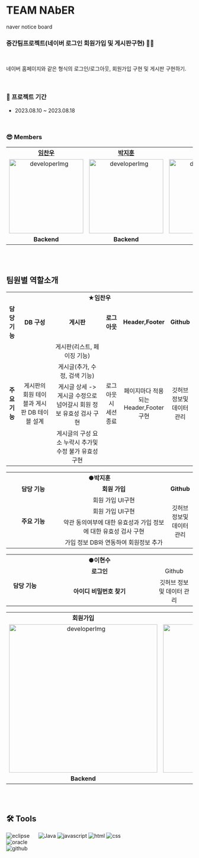 # TEAM NAbER
naver notice board


### 중간팀프로젝트(네이버 로그인 회원가입 및 게시판구현) 👨‍💻

<br />

네이버 홈페이지와 같은 형식의 로그인/로그아웃, 회원가입 구현 및 게시판 구현하기.<br/>

<br/>

### 📆 프로젝트 기간

- 2023.08.10 ~ 2023.08.18

<br/>

### 😎 Members

<table>
   <tr>
    <td align="center"><b><a href="https://github.com/imchanu96">임찬우</a></b></td>
    <td align="center"><b><a href="https://github.com/noohij">박지훈</a></b></td>
    <td align="center"><b><a href="https://github.com/Dlgustn">이현수</a></b></td>
  </tr>
  <tr>
    <td align="center"><img src="https://github.com/imchanu96/Middle_TeamProject/assets/54897384/502a26be-7bbf-4f3f-bb0a-a6df1818f26b" alt="developerImg" width="200px" /></td>
    <td align="center"><img src="https://github.com/imchanu96/Middle_TeamProject/assets/54897384/502a26be-7bbf-4f3f-bb0a-a6df1818f26b" alt="developerImg" width="200px" /></td>
    <td align="center"><img src="https://github.com/imchanu96/Middle_TeamProject/assets/54897384/502a26be-7bbf-4f3f-bb0a-a6df1818f26b" alt="developerImg" width="200px" /></td>
  </tr>
  <tr>
    <td align="center"><b>Backend</b></td>
    <td align="center"><b>Backend</b></td>
    <td align="center"><b>Backend</b></td>
  </tr>
</table>

<br/>
<br/>

## 팀원별 역할소개
<table>
			<tr>
				<td colspan="6" align="center"><b>★임찬우</b></td>
			</tr>
			<tr>
				<td align="center"><b>담당 기능</b></td>
				<td width=20%; align="center"><b>DB 구성</b></td>
				<td width=30%; align="center"><b>게시판</b></td>
				<td width=10%; align="center"><b>로그아웃</b></td>
				<td width=10%; align="center"><b>Header,Footer</b></td>
				<td width=10%; align="center"><b>Github</b></td>
			</tr>
			<tr>
				<td rowspan="4" align="center"><b>주요 기능</b></td>
				<td rowspan="4" align="center">게시판의 회원 테이블과 게시판 DB 테이블 설계</td>
				<td align="center">게시판(리스트, 페이징 기능)</td>
				<td rowspan="4" align="center">로그아웃시 세션 종료</td>
				<td rowspan="4" align="center">페이지마다 적용되는 Header,Footer 구현</td>
				<td rowspan="4" align="center">깃허브 정보및 데이터 관리</td>
			</tr>
			<tr>
				<td align="center">게시글(추가, 수정, 검색 기능)</td>
			</tr>
			<tr>
				<td align="center">게시글 상세 -> 게시글 수정으로 넘어갈시 회원 정보 유효성 검사 구현</td>
			</tr>
			<tr>
				<td align="center">게시글의 구성 요소 누락시 추가및 수정 불가 유효성 구현</td>
			</tr>
		</table>
  <div>
      <table>
		<tr>
			<td colspan="3" width=1013px; align="center"><b>●박지훈</b></td>
		</tr>
		<tr>
			<td width=30%; align="center"><b>담당 기능</b></td>
			<td width=60%; align="center"><b>회원 가입</b></td>
			<td width=30%; align="center"><b>Github</b></td>
		</tr>
		<tr>
			<td rowspan="4" align="center"><b>주요 기능</b></td>
			<td align="center">회원 가입 UI구현</td>
			<td rowspan="4" align="center">깃허브 정보및 데이터 관리</td>
		</tr>
		<tr>
			<td align="center">회원 가입 UI구현</td>
		</tr>
		<tr>
			<td align="center">약관 동의여부에 대한 유효성과 가입 정보에 대한 유효성 검사 구현</td>
		</tr>
		<tr>
			<td align="center">가입 정보 DB와 연동하여 회원정보 추가</td>
		</tr>
	</table>
   <table float="left;">
		<tr>
			<td colspan="3" width=1013px; align="center"><b>●이현수</b></td>
		</tr>
		<tr>
			<td rowspan="2" width="20%" align="center"><b>담당 기능</b></td>
			<td width="60%" align="center"><b>로그인</b></td>
			<td width="20%" align="center">Github</td>
		</tr>
		<tr>
			<td align="center"><b>아이디 비밀번호 찾기</b></td>
			<td align="center">깃허브 정보및 데이터 관리</td>
		</tr>
	</table>
</div>

 
 <table>
   <tr>
    <td align="center"><b>회원가입</b></td>
    <td align="center"><b>로그인 화면</b></td>
    <td align="center"><b>게시판리스트 화면</b></td>
  </tr>
   <tr>
    <td align="center"><img src="https://github.com/imchanu96/Middle_TeamProject/assets/54897384/bef11332-1002-47d9-9627-3722fb16a718" alt="developerImg" width="400px" /></td>
    <td align="center"><img src="https://github.com/imchanu96/Middle_TeamProject/assets/54897384/6b9658b7-fb7c-42b7-a380-1ad0f5f10e17" alt="developerImg" width="400px" /></td>
    <td align="center"><img src="https://github.com/imchanu96/Middle_TeamProject/assets/54897384/04550829-170f-4e36-adca-10a5ac848814" alt="developerImg" width="400px" /></td>
  </tr>
  <tr>
    <td align="center"><b>Backend</b></td>
    <td align="center"><b>Backend</b></td>
    <td align="center"><b>Backend</b></td>
  </tr>
</table>

<br/>
<br/>

## 🛠 Tools

<p>
   <img alt="eclipse" src="https://img.shields.io/badge/eclipse-2C2255?style=for-the-badge&logo=eclipse&logoColor=black">
   &nbsp;&nbsp;&nbsp;&nbsp;
   <img alt="Java" src ="https://img.shields.io/badge/Java-007396.svg?&style=for-the-badge&logo=Java&logoColor=white"/>
   <img alt="javascript" src="https://img.shields.io/badge/javascript-F7DF1E?style=for-the-badge&logo=javascript&logoColor=black">
   <img alt="html" src="https://img.shields.io/badge/html-E34F26?style=for-the-badge&logo=html5&logoColor=white">
   <img alt="css" src="https://img.shields.io/badge/css-1572B6?style=for-the-badge&logo=css3&logoColor=white">
   <br>
   <img alt="oracle" src="https://img.shields.io/badge/oracle-F80000?style=for-the-badge&logo=oracle&logoColor=white"> 
   <br>
   <img alt="github" src="https://img.shields.io/badge/github-%23121011.svg?style=for-the-badge&logo=github&logoColor=white">


<br>
<br>
